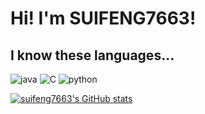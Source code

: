 # Hi! I'm SUIFENG7663!

## I know these languages...
![java](https://img.shields.io/badge/-java-blue?style=for-the-badge&logo=java&logoColor=white)
![C](https://img.shields.io/badge/-C-blue?style=for-the-badge&logo=c&logoColor=white)
![python](https://img.shields.io/badge/-PYTHON-blue?style=for-the-badge&logo=python&logoColor=white)

[![suifeng7663's GitHub stats](https://github-readme-stats.vercel.app/api?username=suifeng333)](https://github.com/anuraghazra/github-readme-stats)
